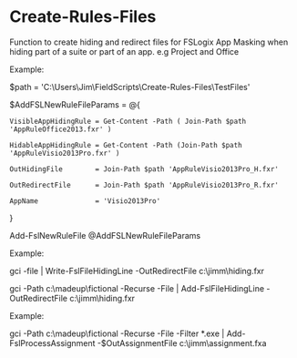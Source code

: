 # Create-Rules-Files

Function to create hiding and redirect files for FSLogix App Masking when hiding part of a suite or part of an app.  e.g Project and Office

Example:

$path = 'C:\Users\Jim\FieldScripts\Create-Rules-Files\TestFiles'

$AddFSLNewRuleFileParams = @{

    VisibleAppHidingRule = Get-Content -Path ( Join-Path $path 'AppRuleOffice2013.fxr' )

    HidableAppHidingRule = Get-Content -Path (Join-Path $path 'AppRuleVisio2013Pro.fxr' )

    OutHidingFile        = Join-Path $path 'AppRuleVisio2013Pro_H.fxr'

    OutRedirectFile      = Join-Path $path 'AppRuleVisio2013Pro_R.fxr'

    AppName              = 'Visio2013Pro'

}


Add-FslNewRuleFile @AddFSLNewRuleFileParams

Example:

gci -file | Write-FslFileHidingLine -OutRedirectFile c:\jimm\hiding.fxr

gci -Path c:\madeup\fictional -Recurse -File | Add-FslFileHidingLine -OutRedirectFile c:\jimm\hiding.fxr


Example:

gci -Path c:\madeup\fictional -Recurse -File -Filter *.exe | Add-FslProcessAssignment -$OutAssignmentFile c:\jimm\assignment.fxa